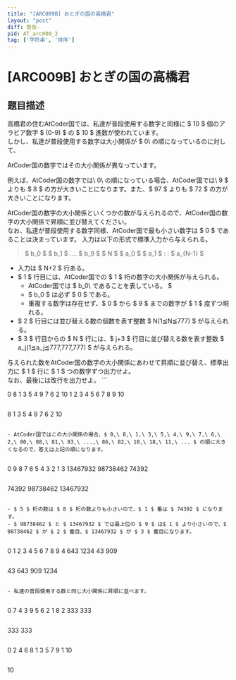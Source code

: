 ```yaml
---
title: "[ARC009B] おとぎの国の高橋君"
layout: "post"
diff: 普及-
pid: AT_arc009_2
tag: ['字符串', '排序']
---
```


# [ARC009B] おとぎの国の高橋君

## 题目描述

[problemUrl]: https://atcoder.jp/contests/arc009/tasks/arc009_2

高橋君の住むAtCoder国では、私達が普段使用する数字と同様に $ 10 $ 個のアラビア数字 $ (0-9) $ の $ 10 $ 進数が使われています。  
 しかし、私達が普段使用する数字は大小関係が $ 0\ の順になっているのに対して、
AtCoder国の数字ではその大小関係が異なっています。
例えば、AtCoder国の数字では\ 0\ の順になっている場合、AtCoder国では\ 9 $ よりも $ 8 $ の方が大きいことになります。また、$ 97 $ よりも $ 72 $ の方が大きいことになります。  
  
 AtCoder国の数字の大小関係といくつかの数が与えられるので、AtCoder国の数字の大小関係で昇順に並び替えてください。  
 なお、私達が普段使用する数字同様、AtCoder国で最も小さい数字は $ 0 $ であることは決まっています。 入力は以下の形式で標準入力から与えられる。

> $ b_0 $ $ b_1 $ ‥‥ $ b_9 $ $ N $ $ a_0 $ $ a_1 $ : : $ a_{N-1} $

- 入力は $ N+2 $ 行ある。
- $ 1 $ 行目には、AtCoder国での $ 1 $ 桁の数字の大小関係が与えられる。 
  - AtCoder国では $ b_0\ であることを表している。 $
  - $ b_0 $ は必ず $ 0 $ である。
  - 重複する数字は存在せず、$ 0 $ から $ 9 $ までの数字が $ 1 $ 度ずつ現れる。
- $ 2 $ 行目には並び替える数の個数を表す整数 $ N(1≦N≦777) $ が与えられる。
- $ 3 $ 行目からの $ N $ 行には、$ j+3 $ 行目に並び替える数を表す整数 $ a_j(1≦a_j≦777,777,777) $ が与えられる。
 
 与えられた数をAtCoder国の数字の大小関係にあわせて昇順に並び替え、標準出力に $ 1 $ 行に $ 1 $ つの数字ずつ出力せよ。  
 なお、最後には改行を出力せよ。 ```

0 8 1 3 5 4 9 7 6 2
10
1
2
3
4
5
6
7
8
9
10
```

 ```

8
1
3
5
4
9
7
6
2
10
```

- AtCoder国ではこの大小関係の場合、$ 0,\ 8,\ 1,\ 3,\ 5,\ 4,\ 9,\ 7,\ 6,\ 2,\ 80,\ 88,\ 81,\ 83,\ ...,\ 86,\ 82,\ 10,\ 18,\ 11,\ ... $ の順に大きくなるので、答えは上記の順になります。
 
```

0 9 8 7 6 5 4 3 2 1
3
13467932
98738462
74392
```

 ```

74392
98738462
13467932
```

- $ 5 $ 桁の数は $ 8 $ 桁の数よりも小さいので、$ 1 $ 番は $ 74392 $ になります。
- $ 98738462 $ と $ 13467932 $ では最上位の $ 9 $ は$ 1 $ より小さいので、$ 98738462 $ が $ 2 $ 番目、$ 13467932 $ が $ 3 $ 番目になります。
 
```

0 1 2 3 4 5 6 7 8 9
4
643
1234
43
909
```

 ```

43
643
909
1234
```

- 私達の普段使用する数と同じ大小関係に昇順に並べます。
 
```

0 7 4 3 9 5 6 2 1 8
2
333
333
```

 ```

333
333
```

 ```

0 2 4 6 8 1 3 5 7 9
1
10
```

 ```

10
```

